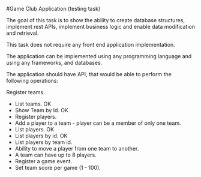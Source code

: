 #Game Club Application (testing task)

The goal of this task is to show the ability to create database structures, implement rest APIs, implement business logic and enable data modification and retrieval.

This task does not require any front end application implementation.

The application can be implemented using any programming language and using any frameworks, and databases.

The application should have API, that would be able to perform the following operations:

Register teams.

-   List teams. OK
-   Show Team by Id. OK
-   Register players.
-   Add a player to a team - player can be a member of only one team.
-   List players. OK
-   List players by id. OK
-   List players by team id.
-   Ability to move a player from one team to another.
-   A team can have up to 8 players.
-   Register a game event.
-   Set team score per game (1 - 100).
